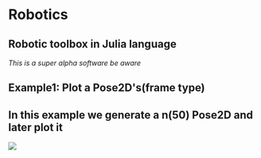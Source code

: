 # Robotics
Robotic toolbox in Julia language
---------------------------------
*This is a super alpha software be aware*

## Example1: Plot a Pose2D's(frame type)

In this example we generate a n(50) Pose2D and later plot it
--------------------------------

<img src="https://github.com/elsuizo/Robotics/blob/master/Images/frames_50.png" align="middle"  />
